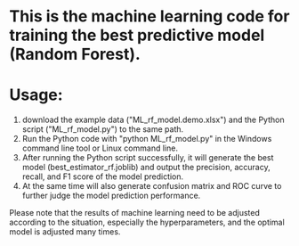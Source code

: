 # This is the machine learning code for training the best predictive model (Random Forest).

# Usage:
1. download the example data ("ML_rf_model.demo.xlsx") and the Python script ("ML_rf_model.py") to the same path.
2. Run the Python code with "python ML_rf_model.py" in the Windows command line tool or Linux command line.
3. After running the Python script successfully, it will generate the best model (best_estimator_rf.joblib) and output the precision, accuracy, recall, and F1 score of the model prediction.
4. At the same time will also generate confusion matrix and ROC curve to further judge the model prediction performance.

Please note that the results of machine learning need to be adjusted according to the situation, especially the hyperparameters, and the optimal model is adjusted many times.
